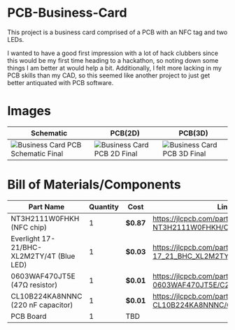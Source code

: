 # PCB-Business-Card
This project is a business card comprised of a PCB with an NFC tag and two LEDs.

I wanted to have a good first impression with a lot of hack clubbers since this would be my first time heading to a hackathon, so noting down some things I am better at would help a bit. Additionally, I felt more lacking in my PCB skills than my CAD, so this seemed like another project to just get better antiquated with PCB software.

# Images
|Schematic|PCB(2D)|PCB(3D)|
|---|---|---|
|![Business Card PCB Schematic Final](https://github.com/user-attachments/assets/13cd6177-0a06-4f96-b621-f155be8838b3)|![Business Card PCB 2D Final](https://github.com/user-attachments/assets/ad76395a-c045-4222-b19d-dd5b1702e960)|![Business Card PCB 3D Final](https://github.com/user-attachments/assets/4f1cc41c-08c2-471a-9857-44e8c5575117)|

# Bill of Materials/Components
|Part Name      |Quantity |Cost   |Link |
|-|-|-|-|
| NT3H2111W0FHKH (NFC chip) |  1       |**$0.87**  |https://jlcpcb.com/partdetail/NxpSemicon-NT3H2111W0FHKH/C710403|
| Everlight 17-21/BHC-XL2M2TY/4T (Blue LED) |  1       |**$0.03**  |https://jlcpcb.com/partdetail/EverlightElec-17_21_BHC_XL2M2TY4T/C2986040 |
| 0603WAF470JT5E (47Ω resistor)| 1 | **$0.01** |https://jlcpcb.com/partdetail/23909-0603WAF470JT5E/C23182|    
| CL10B224KA8NNNC (220 nF capacitor) |1 |**$0.01**|https://jlcpcb.com/partdetail/21832-CL10B224KA8NNNC/C21120 |
|PCB Board |1 |TBD |
